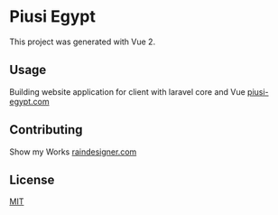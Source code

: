 # Piusi Egypt

This project was generated with Vue 2.

## Usage

Building website application for client with laravel core and Vue
[piusi-egypt.com](https://www.piusi-egypt.com/)

## Contributing

Show my Works
[raindesigner.com](http://www.raindesigner.com/)

## License

[MIT](https://choosealicense.com/licenses/mit/)
